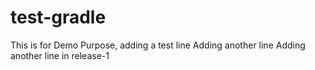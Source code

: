 # test-gradle

This is for Demo Purpose, adding a test line
Adding another line
Adding another line in release-1
